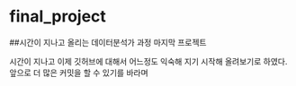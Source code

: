 # final_project
##시간이 지나고 올리는 데이터분석가 과정 마지막 프로젝트

시간이 지나고 이제 깃허브에 대해서 어느정도 익숙해 지기 시작해 올려보기로 하였다.
앞으로 더 많은 커밋을 할 수 있기를 바라며

